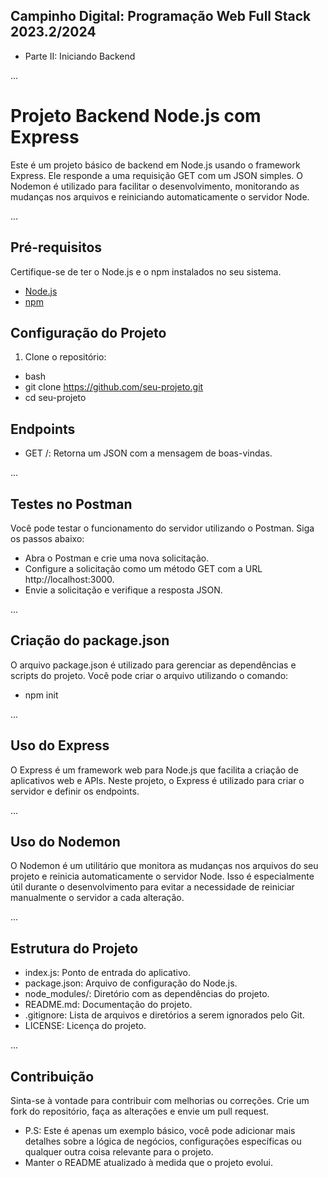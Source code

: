 ## Campinho Digital: Programação Web Full Stack 2023.2/2024 
- Parte II: Iniciando Backend
  
...
    
# Projeto Backend Node.js com Express

Este é um projeto básico de backend em Node.js usando o framework Express. Ele responde a uma requisição GET com um JSON simples. O Nodemon é utilizado para facilitar o desenvolvimento, monitorando as mudanças nos arquivos e reiniciando automaticamente o servidor Node.

...

## Pré-requisitos

Certifique-se de ter o Node.js e o npm instalados no seu sistema.

- [Node.js](https://nodejs.org/)
- [npm](https://www.npmjs.com/)

## Configuração do Projeto

1. Clone o repositório:

- bash
- git clone https://github.com/seu-projeto.git
- cd seu-projeto

## Endpoints

- GET /: Retorna um JSON com a mensagem de boas-vindas.

...

## Testes no Postman

Você pode testar o funcionamento do servidor utilizando o Postman. Siga os passos abaixo:

- Abra o Postman e crie uma nova solicitação.
- Configure a solicitação como um método GET com a URL http://localhost:3000.
- Envie a solicitação e verifique a resposta JSON.

...

## Criação do package.json

O arquivo package.json é utilizado para gerenciar as dependências e scripts do projeto. Você pode criar o arquivo utilizando o comando:

- npm init

...

## Uso do Express

O Express é um framework web para Node.js que facilita a criação de aplicativos web e APIs. Neste projeto, o Express é utilizado para criar o servidor e definir os endpoints.

...

## Uso do Nodemon

O Nodemon é um utilitário que monitora as mudanças nos arquivos do seu projeto e reinicia automaticamente o servidor Node. Isso é especialmente útil durante o desenvolvimento para evitar a necessidade de reiniciar manualmente o servidor a cada alteração.

...

## Estrutura do Projeto

- index.js: Ponto de entrada do aplicativo.
- package.json: Arquivo de configuração do Node.js.
- node_modules/: Diretório com as dependências do projeto.
- README.md: Documentação do projeto.
- .gitignore: Lista de arquivos e diretórios a serem ignorados pelo Git.
- LICENSE: Licença do projeto.

...

## Contribuição

Sinta-se à vontade para contribuir com melhorias ou correções. Crie um fork do repositório, faça as alterações e envie um pull request.

- P.S: Este é apenas um exemplo básico, você pode adicionar mais detalhes sobre a lógica de negócios, configurações específicas ou qualquer outra coisa relevante para o projeto.
- Manter o README atualizado à medida que o projeto evolui.



